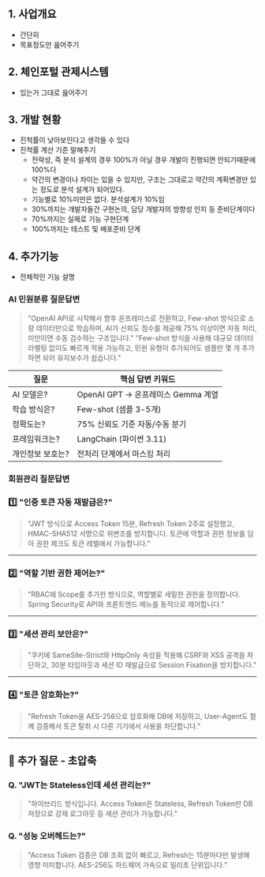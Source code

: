 ## 1. 사업개요
- 간단히
- 목표정도만 읊어주기

## 2. 체인포털 관제시스템
- 있는거 그대로 읊어주기

## 3. 개발 현황
- 진척률이 낮아보인다고 생각들 수 있다
- 진척률 계산 기준 말해주기
	- 전략성, 즉 분석 설계의 경우 100%가 아닐 경우 개발이 진행되면 안되기때문에 100%다
	- 약간의 변경이나 차이는 있을 수 있지만, 구조는 그대로고 약간의 계획변경만 있는 정도로 분석 설계가 되어있다.
	- 기능별로 10%미만은 없다. 분석설계가 10%임
	- 30%까지는 개발자들간 구현논의, 담당 개발자의 방향성 인지 등 준비단계이다
	- 70%까지는 실제로 기능 구현단계
	- 100%까지는 테스트 및 배포준비 단계


## 4. 추가기능
- 전체적인 기능 설명




### AI 민원분류 질문답변

> "OpenAI API로 시작해서 향후 온프레미스로 전환하고, Few-shot 방식으로 소량 데이터만으로 학습하며, AI가 신뢰도 점수를 제공해 75% 이상이면 자동 처리, 미만이면 수동 검수하는 구조입니다."
> "Few-shot 방식을 사용해 대규모 데이터 라벨링 없이도 빠르게 적용 가능하고, 민원 유형이 추가되어도 샘플만 몇 개 추가하면 되어 유지보수가 쉽습니다."

| 질문        | 핵심 답변 키워드                   |
| --------- | --------------------------- |
| AI 모델은?   | OpenAI GPT → 온프레미스 Gemma 계열 |
| 학습 방식은?   | Few-shot (샘플 3-5개)          |
| 정확도는?     | 75% 신뢰도 기준 자동/수동 분기         |
| 프레임워크는?   | LangChain (파이썬 3.11)        |
| 개인정보 보호는? | 전처리 단계에서 마스킹 처리             |

### 회원관리 질문답변
### **1️⃣ "인증 토큰 자동 재발급은?"**

> "JWT 방식으로 Access Token 15분, Refresh Token 2주로 설정했고, HMAC-SHA512 서명으로 위변조를 방지합니다. 토큰에 역할과 권한 정보를 담아 권한 체크도 토큰 레벨에서 가능합니다."

---

### **2️⃣ "역할 기반 권한 제어는?"**

> "RBAC에 Scope를 추가한 방식으로, 역할별로 세밀한 권한을 정의합니다. Spring Security로 API와 프론트엔드 메뉴를 동적으로 제어합니다."

---

### **3️⃣ "세션 관리 보안은?"**

> "쿠키에 SameSite-Strict와 HttpOnly 속성을 적용해 CSRF와 XSS 공격을 차단하고, 30분 타임아웃과 세션 ID 재발급으로 Session Fixation을 방지합니다."

---

### **4️⃣ "토큰 암호화는?"**

> "Refresh Token을 AES-256으로 암호화해 DB에 저장하고, User-Agent도 함께 검증해서 토큰 탈취 시 다른 기기에서 사용을 차단합니다."

---

## 🎤 추가 질문 - 초압축

### **Q. "JWT는 Stateless인데 세션 관리는?"**

> "하이브리드 방식입니다. Access Token은 Stateless, Refresh Token만 DB 저장으로 강제 로그아웃 등 세션 관리가 가능합니다."

### **Q. "성능 오버헤드는?"**

> "Access Token 검증은 DB 조회 없이 빠르고, Refresh는 15분마다만 발생해 영향 미미합니다. AES-256도 하드웨어 가속으로 밀리초 단위입니다."